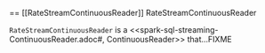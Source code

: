 == [[RateStreamContinuousReader]] RateStreamContinuousReader

`RateStreamContinuousReader` is a <<spark-sql-streaming-ContinuousReader.adoc#, ContinuousReader>> that...FIXME
